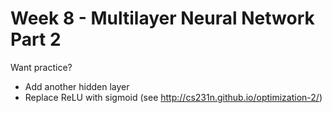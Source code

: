 # Week 8 - Multilayer Neural Network Part 2

Want practice?
- Add another hidden layer 
- Replace ReLU with sigmoid (see http://cs231n.github.io/optimization-2/)
